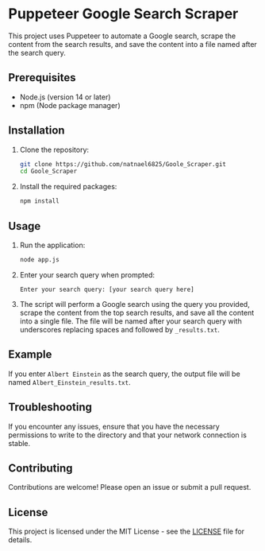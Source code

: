 # Puppeteer Google Search Scraper

This project uses Puppeteer to automate a Google search, scrape the content from the search results, and save the content into a file named after the search query.

## Prerequisites

- Node.js (version 14 or later)
- npm (Node package manager)

## Installation

1. Clone the repository:

    ```bash
    git clone https://github.com/natnael6825/Goole_Scraper.git
    cd Goole_Scraper
    ```

2. Install the required packages:

    ```bash
    npm install
    ```

## Usage

1. Run the application:

    ```bash
    node app.js
    ```

2. Enter your search query when prompted:

    ```
    Enter your search query: [your search query here]
    ```

3. The script will perform a Google search using the query you provided, scrape the content from the top search results, and save all the content into a single file. The file will be named after your search query with underscores replacing spaces and followed by `_results.txt`.

## Example

If you enter `Albert Einstein` as the search query, the output file will be named `Albert_Einstein_results.txt`.

## Troubleshooting

If you encounter any issues, ensure that you have the necessary permissions to write to the directory and that your network connection is stable.

## Contributing

Contributions are welcome! Please open an issue or submit a pull request.

## License

This project is licensed under the MIT License - see the [LICENSE](LICENSE) file for details.
